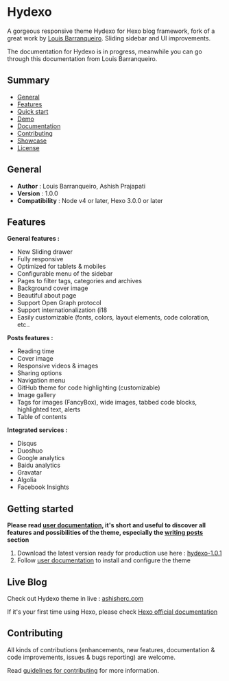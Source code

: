 # Hydexo

A gorgeous responsive theme Hydexo for Hexo blog framework, fork of a great work by [Louis Barranqueiro](https://github.com/LouisBarranqueiro/hexo-theme-tranquilpeak). Sliding sidebar and UI improvements.

The documentation for Hydexo is in progress, meanwhile you can go through this documentation from Louis Barranqueiro.

## Summary ##

- [General](#general)
- [Features](#features)
- [Quick start](#quick-start)
- [Demo](#demo)
- [Documentation](#documentation)
- [Contributing](#contributing)
- [Showcase](#showcase)
- [License](#license)


## General ##

- **Author** : Louis Barranqueiro, Ashish Prajapati
- **Version** : 1.0.0
- **Compatibility** : Node v4 or later, Hexo 3.0.0 or later 

## Features ##

**General features :**

- New Sliding drawer
- Fully responsive
- Optimized for tablets & mobiles
- Configurable menu of the sidebar
- Pages to filter tags, categories and archives
- Background cover image
- Beautiful about page
- Support Open Graph protocol
- Support internationalization (i18
- Easily customizable (fonts, colors, layout elements, code coloration, etc..
  
**Posts features :**  

- Reading time
- Cover image
- Responsive videos & images
- Sharing options
- Navigation menu
- GitHub theme for code highlighting (customizable)
- Image gallery
- Tags for images (FancyBox), wide images, tabbed code blocks, highlighted text, alerts
- Table of contents  
  
**Integrated services :**  

- Disqus
- Duoshuo
- Google analytics
- Baidu analytics
- Gravatar
- Algolia
- Facebook Insights
 
## Getting started ##

**Please read [user documentation](https://github.com/ashisherc/hydexo/blob/master/docs/user.md), it's short and useful to discover all features and possibilities of the theme, especially the  [writing posts](https://github.com/ashisherc/hydexo/blob/master/docs/user.md#writing-posts) section**

1. Download the latest version ready for production use here : [hydexo-1.0.1](https://github.com/ashisherc/hydexo/archive/v1.0.1.zip)
2. Follow [user documentation](https://github.com/ashisherc/hydexo/blob/master/docs/user.md) to install and configure the theme

## Live Blog ##

Check out Hydexo theme in live : [ashisherc.com](https://ashisherc.com)

If it's your first time using Hexo, please check [Hexo official documentation](https://hexo.io/docs/)

## Contributing ##

All kinds of contributions (enhancements, new features, documentation & code improvements, issues & bugs reporting) are welcome.

Read [guidelines for contributing](https://github.com/ashisherc/hydexo/blob/master/.github/CONTRIBUTING.md) for more information.
